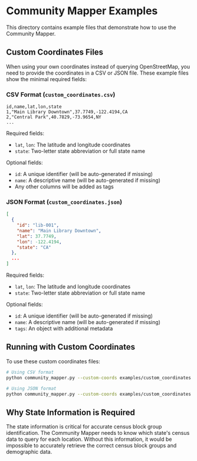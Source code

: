 # Community Mapper Examples

This directory contains example files that demonstrate how to use the Community Mapper.

## Custom Coordinates Files

When using your own coordinates instead of querying OpenStreetMap, you need to provide the coordinates in a CSV or JSON file. These example files show the minimal required fields:

### CSV Format (`custom_coordinates.csv`)

```
id,name,lat,lon,state
1,"Main Library Downtown",37.7749,-122.4194,CA
2,"Central Park",40.7829,-73.9654,NY
...
```

Required fields:
- `lat`, `lon`: The latitude and longitude coordinates
- `state`: Two-letter state abbreviation or full state name

Optional fields:
- `id`: A unique identifier (will be auto-generated if missing)
- `name`: A descriptive name (will be auto-generated if missing)
- Any other columns will be added as tags

### JSON Format (`custom_coordinates.json`)

```json
[
  {
    "id": "lib-001",
    "name": "Main Library Downtown",
    "lat": 37.7749,
    "lon": -122.4194,
    "state": "CA"
  },
  ...
]
```

Required fields:
- `lat`, `lon`: The latitude and longitude coordinates
- `state`: Two-letter state abbreviation or full state name

Optional fields:
- `id`: A unique identifier (will be auto-generated if missing)
- `name`: A descriptive name (will be auto-generated if missing)
- `tags`: An object with additional metadata

## Running with Custom Coordinates

To use these custom coordinates files:

```bash
# Using CSV format
python community_mapper.py --custom-coords examples/custom_coordinates.csv --travel-time 15 --census-variables B01003_001E B19013_001E

# Using JSON format
python community_mapper.py --custom-coords examples/custom_coordinates.json --travel-time 15 --census-variables B01003_001E B19013_001E
```

## Why State Information is Required

The state information is critical for accurate census block group identification. The Community Mapper needs to know which state's census data to query for each location. Without this information, it would be impossible to accurately retrieve the correct census block groups and demographic data. 